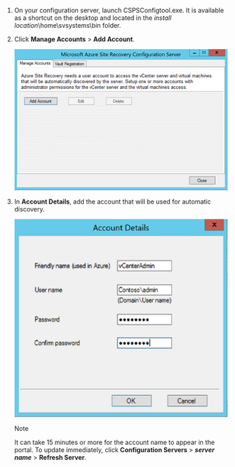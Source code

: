 1. On your configuration server, launch CSPSConfigtool.exe. It is available as a shortcut on the desktop and located in the *install location*\home\svsystems\bin folder.
2. Click **Manage Accounts** > **Add Account**.

    ![Add account](./media/site-recovery-add-vcenter-account/credentials1.png)
3. In **Account Details**, add the account that will be used for automatic discovery.

    ![Details](./media/site-recovery-add-vcenter-account/credentials2.png)

    > [!Note]
   > It can take 15 minutes or more for the account name to appear in the portal. To update immediately, click **Configuration Servers** > ***server name*** > **Refresh Server**.

